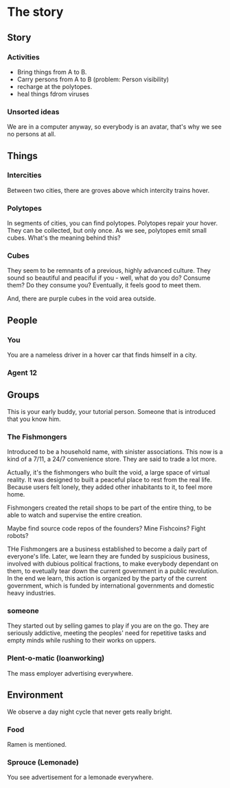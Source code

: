 # The story

## Story

### Activities

- Bring things from A to B.
- Carry persons from A to B (problem: Person visibility)
- recharge at the polytopes.
- heal things fdrom viruses

### Unsorted ideas

We are in a computer anyway, so everybody is an avatar, that's why we see no persons
at all.

## Things

### Intercities

Between two cities, there are groves above which intercity trains hover.

### Polytopes

In segments of cities, you can find polytopes. Polytopes repair your hover. They can
be collected, but only once.
As we see, polytopes emit small cubes. What's the meaning behind this?

### Cubes

They seem to be remnants of a previous, highly advanced culture. They sound so beautiful
and peaciful if you - well, what do you do? Consume them? Do they consume you? Eventually,
it feels good to meet them.

And, there are purple cubes in the void area outside.

## People

### You

You are a nameless driver in a hover car that finds himself in a city.

### Agent 12

## Groups

This is your early buddy, your tutorial person. Someone that is introduced that
you know him.

### The Fishmongers

Introduced to be a household name, with sinister associations.
This now is a kind of a 7/11, a 24/7 convenience store. They are said to trade a 
lot more.

Actually, it's the fishmongers who built the void, a large space of virtual reality.
It was designed to built a peaceful place to rest from the real life. Because users 
felt lonely, they added other inhabitants to it, to feel more home.

Fishmongers created the retail shops to be part of the entire thing, to be able
to watch and supervise the entire creation.

Maybe find source code repos of the founders?
Mine Fishcoins?
Fight robots?

THe Fishmongers are a business established to become a daily part of everyone's life.
Later, we learn they are funded by suspicious business, involved with dubious political
fractions, to make everybody dependant on them, to evetually tear down the current 
government in a public revolution.
In the end we learn, this action is organized by the party of the current government,
which is funded by international governments and domestic heavy industries.



### someone

They started out by selling games to play if you are on the go. They are seriously
addictive, meeting the peoples' need for repetitive tasks and empty minds while
rushing to their works on uppers.

### Plent-o-matic (loanworking)

The mass employer advertising everywhere.

## Environment

We observe a day night cycle that never gets really bright.

### Food

Ramen is mentioned.

### Sprouce (Lemonade)

You see advertisement for a lemonade everywhere.

